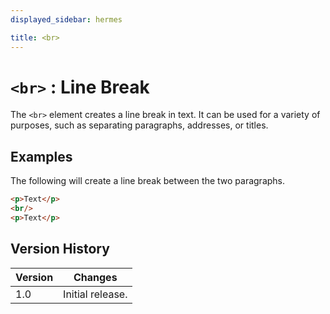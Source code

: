 ```yaml
---
displayed_sidebar: hermes

title: <br>
---
```


# `<br>` : Line Break

The `<br>` element creates a line break in text.
It can be used for a variety of purposes, such as separating paragraphs, addresses, or titles.

## Examples

The following will create a line break between the two paragraphs.

```html
<p>Text</p>
<br/>
<p>Text</p>
```

## Version History

| Version | Changes |
| ------- | ------- |
| 1.0     | Initial release. |